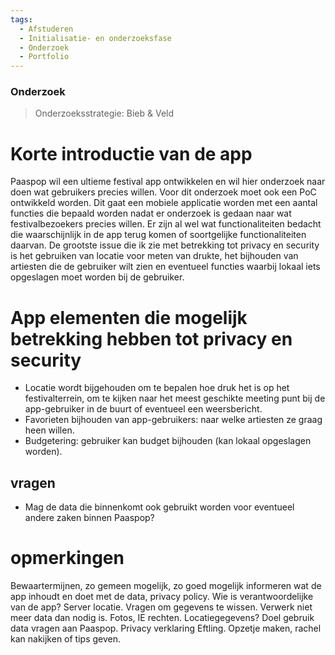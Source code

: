 ```yaml
---
tags:
  - Afstuderen
  - Initialisatie- en onderzoeksfase
  - Onderzoek
  - Portfolio
---
```

### Onderzoek
> Onderzoeksstrategie: Bieb & Veld

# Korte introductie van de app
Paaspop wil een ultieme festival app ontwikkelen en wil hier onderzoek naar doen wat gebruikers precies willen. Voor dit onderzoek moet ook een PoC ontwikkeld worden. Dit gaat een mobiele applicatie worden met een aantal functies die bepaald worden nadat er onderzoek is gedaan naar wat festivalbezoekers precies willen. Er zijn al wel wat functionaliteiten bedacht die waarschijnlijk in de app terug komen of soortgelijke functionaliteiten daarvan. De grootste issue die ik zie met betrekking tot privacy en security is het gebruiken van locatie voor meten van drukte, het bijhouden van artiesten die de gebruiker wilt zien en eventueel functies waarbij lokaal iets opgeslagen moet worden bij de gebruiker.

# App elementen die mogelijk betrekking hebben tot privacy en security
- Locatie wordt bijgehouden om te bepalen hoe druk het is op het festivalterrein, om te kijken naar het meest geschikte meeting punt bij de app-gebruiker in de buurt of eventueel een weersbericht.
- Favorieten bijhouden van app-gebruikers: naar welke artiesten ze graag heen willen. 
- Budgetering: gebruiker kan budget bijhouden (kan lokaal opgeslagen worden).

## vragen
- Mag de data die binnenkomt ook gebruikt worden voor eventueel andere zaken binnen Paaspop?

# opmerkingen
Bewaartermijnen, zo gemeen mogelijk, zo goed mogelijk informeren wat de app inhoudt en doet met de data, privacy policy. Wie is verantwoordelijke van de app? Server locatie. Vragen om gegevens te wissen. Verwerk niet meer data dan nodig is. Fotos, IE rechten. Locatiegegevens? Doel gebruik data vragen aan Paaspop. Privacy verklaring Eftling. Opzetje maken, rachel kan nakijken of tips geven. 